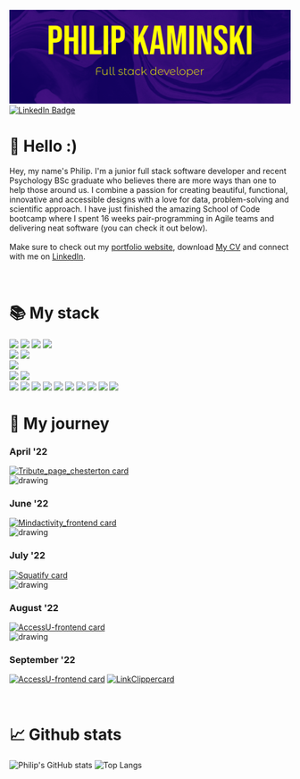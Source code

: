 

![Philip's GitHub Banner](./assets/banner_purple_yellow.png)
[![LinkedIn Badge](https://img.shields.io/twitter/url?label=LinkedIn&logo=LinkedIn&style=social&url=https%3A%2F%2Fwww.linkedin.com%2Fin%2Fkaminskp%2F)](https://www.linkedin.com/in/kaminskp/)


# 👋 Hello :)

Hey, my name's Philip. I'm a junior full stack software developer and recent Psychology BSc graduate who believes there are more ways than one to help those around us. I combine a passion for creating beautiful, functional, innovative and accessible designs with a love for data, problem-solving and scientific approach. I have just finished the amazing School of Code bootcamp where I spent 16 weeks pair-programming in Agile teams and delivering neat software (you can check it out below). </br>
</br>
Make sure to check out my [portfolio website](https://www.philip-kaminski.tech/), download <a href="./assets/PK_CV.pdf" target=”_blank”>My CV</a> and connect with me on [LinkedIn](https://www.linkedin.com/in/kaminskp/).
</br>
</br>
</br>

# 📚 My stack

![](https://img.shields.io/badge/Code-React.js-informational?style=flat&logo=react&logoColor=white&color=4AB197)
![](https://img.shields.io/badge/Code-Next.js-informational?style=flat&logo=nextdotjs&logoColor=white&color=4AB197)
![](https://img.shields.io/badge/Code-SQL-informational?style=flat&logo=postgresql&logoColor=white&color=4AB197)
![](https://img.shields.io/badge/Code-JavaScript-informational?style=flat&logo=JavaScript&logoColor=white&color=4AB197)
</br>
![](https://img.shields.io/badge/Style-CSS-informational?style=flat&logo=css3&logoColor=white&color=b80087)
![](https://img.shields.io/badge/Style-Styled_Components-informational?style=flat&logo=styled-components&logoColor=white&color=b80087)
</br>
![](https://img.shields.io/badge/Libraries-ChakraUI-informational?style=flat&logo=chakraui&logoColor=white&color=green)
</br>
![](https://img.shields.io/badge/Test-Jest-informational?style=flat&logo=jest&logoColor=white&color=ff5100) ![](https://img.shields.io/badge/Test-React_Testing_Library-informational?style=flat&logo=testinglibrary&logoColor=white&color=ff5100) 
</br>
![](https://img.shields.io/badge/Tools-Vercel-informational?style=flat&logo=vercel&logoColor=white&color=332df7) ![](https://img.shields.io/badge/Tools-Auth0-informational?style=flat&logo=auth0&logoColor=white&color=332df7)
![](https://img.shields.io/badge/Tools-Netlify-informational?style=flat&logo=netlify&logoColor=white&color=332df7) ![](https://img.shields.io/badge/Tools-Auth0-informational?style=flat&logo=auth0&logoColor=white&color=332df7)
![](https://img.shields.io/badge/Tools-AWS-informational?style=flat&logo=amazonaws&logoColor=white&color=332df7)
![](https://img.shields.io/badge/Tools-NPM-informational?style=flat&logo=npm&logoColor=white&color=332df7)
![](https://img.shields.io/badge/Tools-GitHub-informational?style=flat&logo=GitHub&logoColor=white&color=332df7)
![](https://img.shields.io/badge/Tools-Postman-informational?style=flat&logo=Postman&logoColor=white&color=332df7)
![](https://img.shields.io/badge/Tools-Gimp-informational?style=flat&logo=gimp&logoColor=white&color=332df7)
![](https://img.shields.io/badge/Tools-Inkscape-informational?style=flat&logo=inkscape&logoColor=white&color=332df7)

# 🚀 My journey

### April '22

[![Tribute_page_chesterton card](https://github-readme-stats.vercel.app/api/pin/?username=aureaflamma&repo=tribute_page_chesterton&&bg_color=90,230a4d,683fe9&text_color=f7a0ff&title_color=ffff00&icon_color=ff00ff&border_color=ffff00)](https://github.com/AureaFlamma/tribute_page_chesterton)
</br>
<img src="https://user-images.githubusercontent.com/101634716/188674681-6813e567-cf55-4f4a-8eb5-4d9f3f9cf5f4.png" alt="drawing" width="50"/>
</br>
### June '22
[![Mindactivity_frontend card](https://github-readme-stats.vercel.app/api/pin/?username=aureaflamma&repo=mindactivity_frontend&bg_color=90,230a4d,683fe9&text_color=f7a0ff&title_color=ffff00&icon_color=ff00ff&border_color=ffff00)](https://github.com/AureaFlamma/mindactivity_frontend)
</br>
<img src="https://user-images.githubusercontent.com/101634716/188674681-6813e567-cf55-4f4a-8eb5-4d9f3f9cf5f4.png" alt="drawing" width="50"/>
</br>
### July '22
[![Squatify card](https://github-readme-stats.vercel.app/api/pin/?username=aureaflamma&repo=Squatify-App&bg_color=90,230a4d,683fe9&text_color=f7a0ff&title_color=ffff00&icon_color=ff00ff&border_color=ffff00)](https://github.com/AureaFlamma/Squatify-App)
</br>
<img src="https://user-images.githubusercontent.com/101634716/188674681-6813e567-cf55-4f4a-8eb5-4d9f3f9cf5f4.png" alt="drawing" width="50"/>
</br>
### August '22

[![AccessU-frontend card](https://github-readme-stats.vercel.app/api/pin/?username=aureaflamma&repo=AccessU-frontend&bg_color=90,230a4d,683fe9&text_color=f7a0ff&title_color=ffff00&icon_color=ff00ff&border_color=ffff00)](https://github.com/AureaFlamma/AccessU-frontend)
</br>
<img src="https://user-images.githubusercontent.com/101634716/188674681-6813e567-cf55-4f4a-8eb5-4d9f3f9cf5f4.png" alt="drawing" width="50"/>
</br>
### September '22
[![AccessU-frontend card](https://github-readme-stats.vercel.app/api/pin/?username=aureaflamma&repo=portfolio_vercel&bg_color=90,230a4d,683fe9&text_color=f7a0ff&title_color=ffff00&icon_color=ff00ff&border_color=ffff00)](https://github.com/AureaFlamma/portfolio_vercel) [![LinkClippercard](https://github-readme-stats.vercel.app/api/pin/?username=DHawkesford&repo=LinkClipper&bg_color=90,230a4d,683fe9&text_color=f7a0ff&title_color=ffff00&icon_color=ff00ff&border_color=ffff00)](https://github.com/DHawkesford/LinkClipper) 


</br>

# 📈 Github stats


![Philip's GitHub stats](https://github-readme-stats.vercel.app/api?username=aureaflamma&count_private=true&show_icons=true&bg_color=90,230a4d,683fe9&text_color=f7a0ff&title_color=ffff00&icon_color=ff00ff&border_color=ffff00)
![Top Langs](https://github-readme-stats.vercel.app/api/top-langs/?username=aureaflamma&show_icons=true&layout=compact&bg_color=90,230a4d,683fe9&text_color=f7a0ff&title_color=ffff00&icon_color=ff00ff&border_color=ffff00)
</br>
</br>
</br>





</details>

<!---
AureaFlamma/AureaFlamma is a ✨ special ✨ repository because its `README.md` (this file) appears on your GitHub profile.
You can click the Preview link to take a look at your changes.


